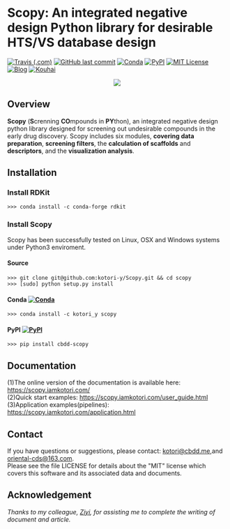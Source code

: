 # Scopy: An integrated negative design Python library for desirable HTS/VS database design

[![Travis (.com)](https://img.shields.io/travis/com/kotori-y/scopy?style=flat-square)](https://travis-ci.com/kotori-y/Scopy) [![GitHub last commit](https://img.shields.io/github/last-commit/kotori-y/scopy?style=flat-square)](https://github.com/kotori-y/Scopy/commits/master) [![Conda](https://anaconda.org/kotori_y/scopy/badges/installer/conda.svg)](https://conda.anaconda.org/kotori_y) [![PyPI](https://img.shields.io/badge/Install%20with-pypi-informational?style=flat-square)](https://pypi.org/project/cbdd-scopy/) [![MIT License](https://anaconda.org/kotori_y/scopy/badges/license.svg)](https://anaconda.org/kotori_y/scopy)  [![Blog](https://img.shields.io/badge/blog-iamkotori-pink?style=flat-square)](https://blog.iamkotori.com/) [![Kouhai](https://img.shields.io/badge/contributor-Ziyi-%23B3D0BE?style=flat-square)](https://github.com/Yangziyi1997)

<div align=center>
    <img src='Scopy.png'>
</div>

## Overview

**Scopy** (**S**crenning **CO**mpounds in **PY**thon), an integrated negative design python library designed for screening out undesirable compounds in the early drug discovery. Scopy includes six modules, **covering data preparation**, **screening filters**, the **calculation of scaffolds** and **descriptors**, and the **visualization analysis**. 

## Installation

### Install RDKit

```
>>> conda install -c conda-forge rdkit
```

### Install Scopy

Scopy has been successfully tested on Linux, OSX and Windows systems under Python3 enviroment.

#### Source

```
>>> git clone git@github.com:kotori-y/Scopy.git && cd scopy
>>> [sudo] python setup.py install
```

#### Conda [![Conda](https://img.shields.io/conda/v/kotori_y/scopy?color=green&label=conda&style=flat-square)](https://anaconda.org/kotori_y/scopy)

```
>>> conda install -c kotori_y scopy
```

#### PyPI [![PyPI](https://img.shields.io/pypi/v/cbdd-scopy?style=flat-square)](https://pypi.org/project/cbdd-scopy/)

```
>>> pip install cbdd-scopy
```

## Documentation

(1)The online version of the documentation is available here: https://scopy.iamkotori.com/<br>(2)Quick start examples: https://scopy.iamkotori.com/user_guide.html<br>(3)Application examples(pipelines): https://scopy.iamkotori.com/application.html

## Contact

If you have questions or suggestions, please contact: kotori@cbdd.me,and oriental-cds@163.com.<br>Please see the file LICENSE for details about the "MIT" license which covers this software and its associated data and documents.

## Acknowledgement

*Thanks to my colleague, [Ziyi](https://github.com/Yangziyi1997), for assisting me to complete the writing of document and article.*